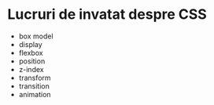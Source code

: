 # Lucruri de invatat despre CSS

-   box model
-   display
-   flexbox
-   position
-   z-index
-   transform
-   transition
-   animation

